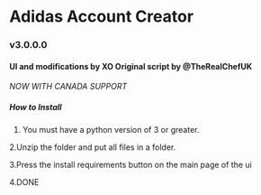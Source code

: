 # Adidas Account Creator
### v3.0.0.0
#### UI and modifications by XO Original script by @TheRealChefUK

*NOW WITH CANADA SUPPORT*

##### How to Install

1. You must have a python version of 3 or greater.

2.Unzip the folder and put all files in a folder.

3.Press the install requirements button on the main page of the ui

4.DONE

